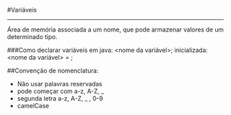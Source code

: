 #Variáveis
<hr>

Área de memória associada a um nome, que pode armazenar valores de um determinado tipo.

###Como declarar variáveis em java:
<tipo><nome da variável>;
inicializada:
<tipo><nome da variável> = <valor>;

##Convenção de nomenclatura:
- Não usar palavras reservadas
- pode começar com a-z, A-Z, _
- segunda letra a-z, A-Z, _ , 0-9
- camelCase